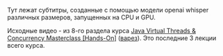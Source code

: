 Тут лежат субтитры, созданные с помощью модели openai whisper различных размеров, запущенных на CPU и GPU.

Исходные видео - из 8-го раздела курса [Java Virtual Threads & Concurrency Masterclass [Hands-On]](https://www.udemy.com/course/java-virtual-thread/) ([варез](https://www.downduck.com/threads/java-virtual-threads-concurrency-masterclass-hands-on.1498419/)). Это последние 3 лекции всего курса.
